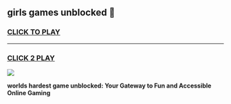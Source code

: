 
## girls games unblocked 👋
<h3>
<a href="https://premium.freeplayer.one?title=girls_games_unblocked&ref=13F">CLICK TO PLAY</a></h3>
<hr>

<h3>
<a href="https://premium.freeplayer.one?title=girls_games_unblocked&ref=13F">CLICK 2 PLAY</a>
  
</h3>

<a href="https://premium.freeplayer.one?title=girls_games_unblocked&ref=12F/"><img src="https://clearcache.store/games.png"></a>


**worlds hardest game unblocked: Your Gateway to Fun and Accessible Online Gaming**
